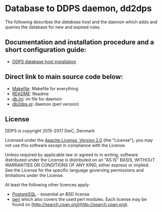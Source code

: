 
# Database to DDPS daemon, dd2dps

The following describes the _database host_ and the daemon which adds and
queries the database for new and expired rules.

## Documentation and installation procedure and a short configuration guide:

  - [DDPS database host installation](docs/README-docs.md)

## Direct link to main source code below:

  - [Makefile](src/Makefile): Makefile for everything
  - [README](src/README.md): Readme
  - [db.ini](src/db.ini): ini file for daemon
  - [db2dps.pl](src/db2dps.pl): daemon (perl version)

## License

DDPS is copyright 2015-2017 DeiC, Denmark

Licensed under the [Apache License, Version 2.0](http://www.apache.org/licenses/LICENSE-2.0)
(the "License"); you may not use this software except in compliance with the
License.

Unless required by applicable law or agreed to in writing, software distributed
under the License is distributed on an "AS IS" BASIS, WITHOUT WARRANTIES OR
CONDITIONS OF ANY KIND, either express or implied. See the License for the
specific language governing permissions and limitations under the License.

At least the following other licences apply:

  - [PostgreSQL](https://www.postgresql.org/about/licence/) - essential an BSD license
  - [perl](https://dev.perl.org/licenses/) which also covers the used perl modules. Each license
    may be found on [http://search.cpan.org](http://search.cpan.org).

